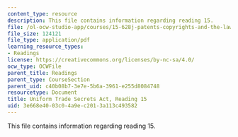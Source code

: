 ```yaml
---
content_type: resource
description: This file contains information regarding reading 15.
file: /ol-ocw-studio-app/courses/15-628j-patents-copyrights-and-the-law-of-intellectual-property-spring-2013/3e668e4003c04a9ec2013a113c493582_MIT15_628JS13_read15.pdf
file_size: 124121
file_type: application/pdf
learning_resource_types:
- Readings
license: https://creativecommons.org/licenses/by-nc-sa/4.0/
ocw_type: OCWFile
parent_title: Readings
parent_type: CourseSection
parent_uid: c40b08b7-3e7e-5b6a-3961-e255d8084748
resourcetype: Document
title: Uniform Trade Secrets Act, Reading 15
uid: 3e668e40-03c0-4a9e-c201-3a113c493582
---
```

This file contains information regarding reading 15.